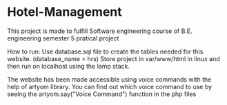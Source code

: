 # Hotel-Management
This project is made to fulfill Software engineering course of B.E. engineering semester 5 pratical project

How to run:
Use database.sql file to create the tables needed for this website. (database_name = hrs)
Store project in var/www/html in linux and then run on localhost using the lamp stack.

The website has been made accessible using voice commands with the help of artyom library. You can find out which voice command to use by seeing the artyom.say("Voice Command") function in the php files
